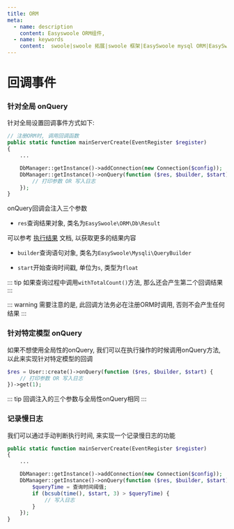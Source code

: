 ```yaml
---
title: ORM
meta:
  - name: description
    content: Easyswoole ORM组件,
  - name: keywords
    content:  swoole|swoole 拓展|swoole 框架|EasySwoole mysql ORM|EasySwoole ORM|Swoole mysqli协程客户端|swoole ORM|回调事件
---
```


# 回调事件

### 针对全局 onQuery

针对全局设置回调事件方式如下:

```php
// 注册ORM时, 调用回调函数
public static function mainServerCreate(EventRegister $register)
{
    ...

    DbManager::getInstance()->addConnection(new Connection($config));
    DbManager::getInstance()->onQuery(function ($res, $builder, $start) {
        // 打印参数 OR 写入日志
    });
}
```

onQuery回调会注入三个参数

- `res`查询结果对象, 类名为`EasySwoole\ORM\Db\Result`

可以参考 [执行结果](../lastResult.md) 文档, 以获取更多的结果内容

- `builder`查询语句对象, 类名为`EasySwoole\Mysqli\QueryBuilder`

- `start`开始查询时间戳, 单位为`s`, 类型为`float`

::: tip
如果查询过程中调用`withTotalCount()`方法, 那么还会产生第二个回调结果
:::

::: warning
需要注意的是, 此回调方法务必在注册ORM时调用, 否则不会产生任何结果
:::

### 针对特定模型 onQuery

如果不想使用全局性的onQuery, 我们可以在执行操作的时候调用onQuery方法, 以此来实现针对特定模型的回调

```php
$res = User::create()->onQuery(function ($res, $builder, $start) {
    // 打印参数 OR 写入日志
})->get(1);
```

::: tip
回调注入的三个参数与全局性onQuery相同
:::

### 记录慢日志

我们可以通过手动判断执行时间, 来实现一个记录慢日志的功能
```php
public static function mainServerCreate(EventRegister $register)
{
    ...

    DbManager::getInstance()->addConnection(new Connection($config));
    DbManager::getInstance()->onQuery(function ($res, $builder, $start) {
        $queryTime = 查询时间阈值;
        if (bcsub(time(), $start, 3) > $queryTime) {
            // 写入日志
        }
    });
}
```
